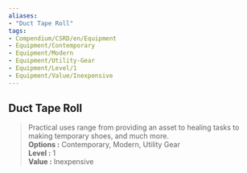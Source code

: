 ```yaml
---
aliases:
- "Duct Tape Roll"
tags:
- Compendium/CSRD/en/Equipment
- Equipment/Contemporary
- Equipment/Modern
- Equipment/Utility-Gear
- Equipment/Level/1
- Equipment/Value/Inexpensive
---
```


  
## Duct Tape Roll  
  
>Practical uses range from providing an asset to healing tasks to making temporary shoes, and much more.  
> **Options :** Contemporary, Modern, Utility Gear  
> **Level :** 1  
> **Value :** Inexpensive